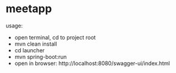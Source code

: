 # meetapp
usage:
- open terminal, cd to project root 
- mvn clean install
- cd launcher
- mvn spring-boot:run
- open in browser: http://localhost:8080/swagger-ui/index.html